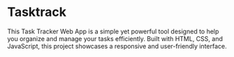 # Tasktrack
This Task Tracker Web App is a simple yet powerful tool designed to help you organize and manage your tasks efficiently. Built with HTML, CSS, and JavaScript, this project showcases a responsive and user-friendly interface.
